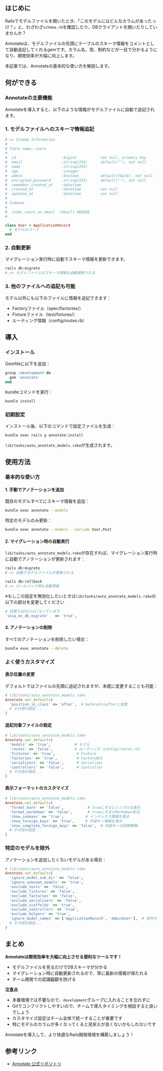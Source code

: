 ## はじめに

Railsでモデルファイルを開いたとき、「このモデルにはどんなカラムがあったっけ？」と、わざわざ`schema.rb`を確認したり、DBクライアントを開いたりしていませんか？

Annotateは、モデルファイルの先頭にテーブルのスキーマ情報をコメントとして自動追記してくれるgemです。カラム名、型、制約などが一目で分かるようになり、開発効率が大幅に向上します。

本記事では、Annotateの基本的な使い方を解説します。

## 何ができる

### Annotateの主要機能

Annotateを導入すると、以下のような情報がモデルファイルに自動で追記されます。

### 1. モデルファイルへのスキーマ情報追記

```ruby
# == Schema Information
#
# Table name: users
#
#  id                     :bigint           not null, primary key
#  email                  :string(255)      default(""), not null
#  name                   :string(255)
#  age                    :integer
#  admin                  :boolean          default(FALSE), not null
#  encrypted_password     :string(255)      default(""), not null
#  remember_created_at    :datetime
#  created_at             :datetime         not null
#  updated_at             :datetime         not null
#
# Indexes
#
#  index_users_on_email  (email) UNIQUE
#

class User < ApplicationRecord
  # モデルのコード
end
```

### 2. 自動更新

マイグレーション実行時に自動でスキーマ情報を更新できます。

```bash
rails db:migrate
# => モデルファイルのスキーマ情報も自動更新される
```

### 3. 他のファイルへの追記も可能

モデル以外にも以下のファイルに情報を追記できます：

- Factoryファイル（spec/factories/）
- Fixtureファイル（test/fixtures/）
- ルーティング情報（config/routes.rb）

## 導入

### インストール

Gemfileに以下を追加：

```ruby
group :development do
  gem 'annotate'
end
```

bundleコマンドを実行：

```bash
bundle install
```

### 初期設定

インストール後、以下のコマンドで設定ファイルを生成：

```bash
bundle exec rails g annotate:install
```

`lib/tasks/auto_annotate_models.rake`が生成されます。

## 使用方法

### 基本的な使い方

#### 1. 手動でアノテーションを追加

既存のモデルすべてにスキーマ情報を追加：

```bash
bundle exec annotate --models
```

特定のモデルのみ更新：

```bash
bundle exec annotate --models --include User,Post
```

#### 2. マイグレーション時の自動実行

`lib/tasks/auto_annotate_models.rake`が存在すれば、マイグレーション実行時に自動でアノテーションが更新されます：

```bash
rails db:migrate
# => 自動でモデルファイルが更新される

rails db:rollback
# => ロールバック時も自動更新
```
※もしこの設定を無効化したいときは`lib/tasks/auto_annotate_models.rake`の以下の部分を変更してください
```ruby
# 初期ではfalseになっています
'skip_on_db_migrate'   => 'true',
```
#### 3. アノテーションの削除

すべてのアノテーションを削除したい場合：

```bash
bundle exec annotate --delete
```

### よく使うカスタマイズ

#### 表示位置の変更

デフォルトではファイルの先頭に追記されますが、末尾に変更することも可能：

```ruby
# lib/tasks/auto_annotate_models.rake
Annotate.set_defaults(
  'position_in_class' => 'after',  # beforeからafterに変更
  # その他の設定...
)
```

#### 追記対象ファイルの設定

```ruby
# lib/tasks/auto_annotate_models.rake
Annotate.set_defaults(
  'models' => 'true',           # モデル
  'routes' => 'false',          # ルーティング（config/routes.rb）
  'fixtures' => 'true',          # Fixture
  'factories' => 'true',         # FactoryBot
  'serializers' => 'false',      # Serializer
  'controllers' => 'false',      # Controller
  # その他の設定...
)
```

#### 表示フォーマットのカスタマイズ

```ruby
# lib/tasks/auto_annotate_models.rake
Annotate.set_defaults(
  'format_bare' => 'false',           # trueにするとシンプルな表示
  'format_markdown' => 'false',       # trueにするとMarkdown形式
  'show_indexes' => 'true',          # インデックス情報を表示
  'show_foreign_keys' => 'true',     # 外部キー情報を表示
  'show_complete_foreign_keys' => 'false',  # 外部キーの詳細情報
  # その他の設定...
)
```

### 特定のモデルを除外

アノテーションを追加したくないモデルがある場合：

```ruby
# lib/tasks/auto_annotate_models.rake
Annotate.set_defaults(
  'ignore_model_sub_dir' => 'false',
  'ignore_unknown_models' => 'true',
  'exclude_tests' => 'false',
  'exclude_fixtures' => 'false',
  'exclude_factories' => 'false',
  'exclude_serializers' => 'false',
  'exclude_scaffolds' => 'true',
  'exclude_controllers' => 'true',
  'exclude_helpers' => 'true',
  'ignore_model_names' => ['ApplicationRecord', 'AdminUser'],  # 除外するモデル名
  # その他の設定...
)
```

## まとめ

**Annotateは開発効率を大幅に向上させる便利なツールです！**

- モデルファイルを見るだけでDBスキーマが分かる
- マイグレーション時に自動更新されるので、常に最新の情報が保たれる
- チーム開発での認識齟齬を防げる

**注意点**

- 本番環境では不要なので、`development`グループに入れることを忘れずに
- Gitでコンフリクトしやすいので、チームで導入タイミングを相談すると良いでしょう
- カスタマイズ設定はチーム全体で統一することが重要です
- 特にモデルのカラムが多くなってくると見栄えが良くないかもしれないです

Annotateを導入して、より快適なRails開発環境を構築しましょう！

## 参考リンク

- [Annotate 公式リポジトリ](https://github.com/ctran/annotate_models)
